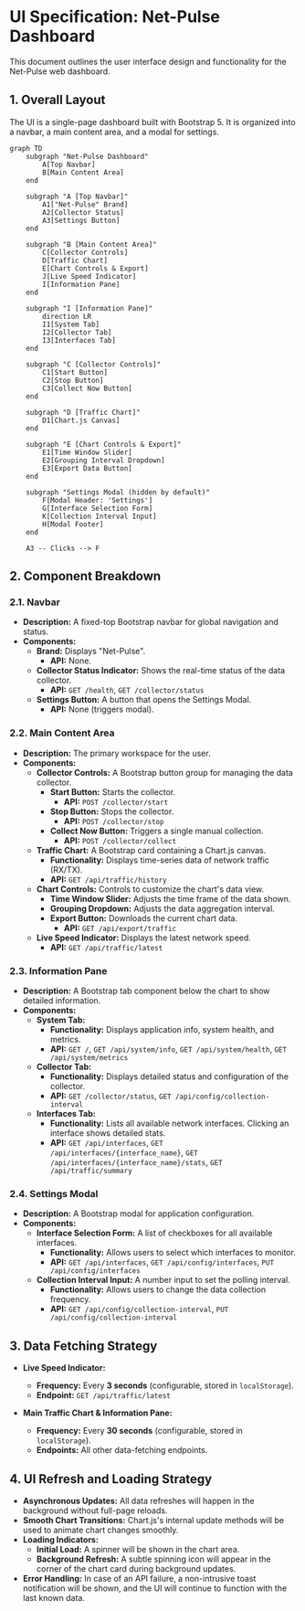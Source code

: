 # UI Specification: Net-Pulse Dashboard

This document outlines the user interface design and functionality for the Net-Pulse web dashboard.

## 1. Overall Layout

The UI is a single-page dashboard built with Bootstrap 5. It is organized into a navbar, a main content area, and a modal for settings.

```mermaid
graph TD
    subgraph "Net-Pulse Dashboard"
        A[Top Navbar]
        B[Main Content Area]
    end

    subgraph "A [Top Navbar]"
        A1["Net-Pulse" Brand]
        A2[Collector Status]
        A3[Settings Button]
    end

    subgraph "B [Main Content Area]"
        C[Collector Controls]
        D[Traffic Chart]
        E[Chart Controls & Export]
        J[Live Speed Indicator]
        I[Information Pane]
    end
    
    subgraph "I [Information Pane]"
        direction LR
        I1[System Tab]
        I2[Collector Tab]
        I3[Interfaces Tab]
    end

    subgraph "C [Collector Controls]"
        C1[Start Button]
        C2[Stop Button]
        C3[Collect Now Button]
    end

    subgraph "D [Traffic Chart]"
        D1[Chart.js Canvas]
    end

    subgraph "E [Chart Controls & Export]"
        E1[Time Window Slider]
        E2[Grouping Interval Dropdown]
        E3[Export Data Button]
    end

    subgraph "Settings Modal (hidden by default)"
        F[Modal Header: 'Settings']
        G[Interface Selection Form]
        K[Collection Interval Input]
        H[Modal Footer]
    end

    A3 -- Clicks --> F
```

## 2. Component Breakdown

### 2.1. Navbar

- **Description:** A fixed-top Bootstrap navbar for global navigation and status.
- **Components:**
    - **Brand:** Displays "Net-Pulse".
        - **API:** None.
    - **Collector Status Indicator:** Shows the real-time status of the data collector.
        - **API:** `GET /health`, `GET /collector/status`
    - **Settings Button:** A button that opens the Settings Modal.
        - **API:** None (triggers modal).

### 2.2. Main Content Area

- **Description:** The primary workspace for the user.
- **Components:**
    - **Collector Controls:** A Bootstrap button group for managing the data collector.
        - **Start Button:** Starts the collector.
            - **API:** `POST /collector/start`
        - **Stop Button:** Stops the collector.
            - **API:** `POST /collector/stop`
        - **Collect Now Button:** Triggers a single manual collection.
            - **API:** `POST /collector/collect`
    - **Traffic Chart:** A Bootstrap card containing a Chart.js canvas.
        - **Functionality:** Displays time-series data of network traffic (RX/TX).
        - **API:** `GET /api/traffic/history`
    - **Chart Controls:** Controls to customize the chart's data view.
        - **Time Window Slider:** Adjusts the time frame of the data shown.
        - **Grouping Dropdown:** Adjusts the data aggregation interval.
        - **Export Button:** Downloads the current chart data.
            - **API:** `GET /api/export/traffic`
    - **Live Speed Indicator:** Displays the latest network speed.
        - **API:** `GET /api/traffic/latest`

### 2.3. Information Pane

- **Description:** A Bootstrap tab component below the chart to show detailed information.
- **Components:**
    - **System Tab:**
        - **Functionality:** Displays application info, system health, and metrics.
        - **API:** `GET /`, `GET /api/system/info`, `GET /api/system/health`, `GET /api/system/metrics`
    - **Collector Tab:**
        - **Functionality:** Displays detailed status and configuration of the collector.
        - **API:** `GET /collector/status`, `GET /api/config/collection-interval`
    - **Interfaces Tab:**
        - **Functionality:** Lists all available network interfaces. Clicking an interface shows detailed stats.
        - **API:** `GET /api/interfaces`, `GET /api/interfaces/{interface_name}`, `GET /api/interfaces/{interface_name}/stats`, `GET /api/traffic/summary`

### 2.4. Settings Modal

- **Description:** A Bootstrap modal for application configuration.
- **Components:**
    - **Interface Selection Form:** A list of checkboxes for all available interfaces.
        - **Functionality:** Allows users to select which interfaces to monitor.
        - **API:** `GET /api/interfaces`, `GET /api/config/interfaces`, `PUT /api/config/interfaces`
    - **Collection Interval Input:** A number input to set the polling interval.
        - **Functionality:** Allows users to change the data collection frequency.
        - **API:** `GET /api/config/collection-interval`, `PUT /api/config/collection-interval`

## 3. Data Fetching Strategy

- **Live Speed Indicator:**
  - **Frequency:** Every **3 seconds** (configurable, stored in `localStorage`).
  - **Endpoint:** `GET /api/traffic/latest`

- **Main Traffic Chart & Information Pane:**
  - **Frequency:** Every **30 seconds** (configurable, stored in `localStorage`).
  - **Endpoints:** All other data-fetching endpoints.

## 4. UI Refresh and Loading Strategy

- **Asynchronous Updates:** All data refreshes will happen in the background without full-page reloads.
- **Smooth Chart Transitions:** Chart.js's internal update methods will be used to animate chart changes smoothly.
- **Loading Indicators:**
    - **Initial Load:** A spinner will be shown in the chart area.
    - **Background Refresh:** A subtle spinning icon will appear in the corner of the chart card during background updates.
- **Error Handling:** In case of an API failure, a non-intrusive toast notification will be shown, and the UI will continue to function with the last known data.
